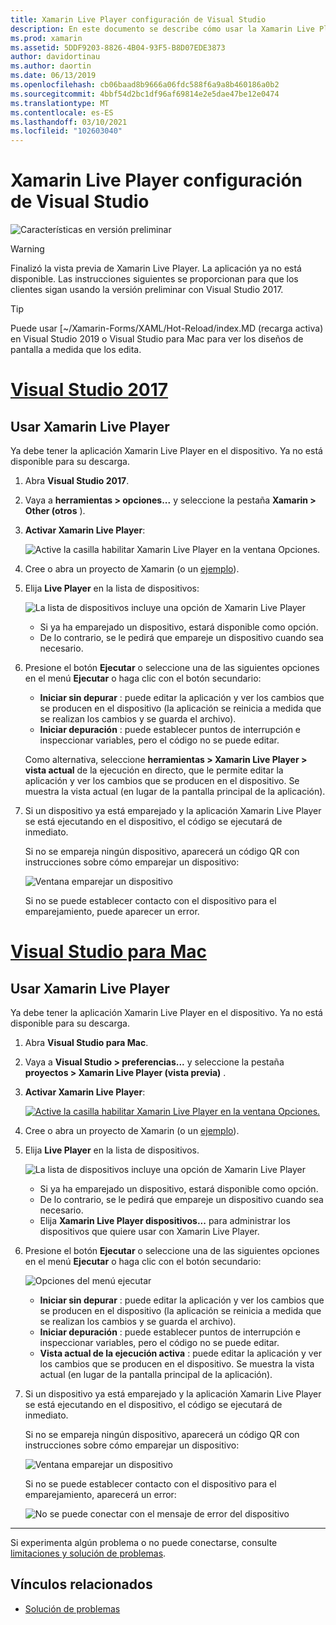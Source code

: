 ```yaml
---
title: Xamarin Live Player configuración de Visual Studio
description: En este documento se describe cómo usar la Xamarin Live Player para realizar ediciones en directo en una aplicación en ejecución.
ms.prod: xamarin
ms.assetid: 5DDF9203-8826-4B04-93F5-B8D07EDE3873
author: davidortinau
ms.author: daortin
ms.date: 06/13/2019
ms.openlocfilehash: cb06baad8b9666a06fdc588f6a9a8b460186a0b2
ms.sourcegitcommit: 4bbf54d2bc1df96af69814e2e5dae47be12e0474
ms.translationtype: MT
ms.contentlocale: es-ES
ms.lasthandoff: 03/10/2021
ms.locfileid: "102603040"
---
```

# <a name="xamarin-live-player-visual-studio-configuration"></a>Xamarin Live Player configuración de Visual Studio

![Características en versión preliminar](~/media/shared/preview.png)

> [!WARNING]
> Finalizó la vista previa de Xamarin Live Player. La aplicación ya no está disponible. Las instrucciones siguientes se proporcionan para que los clientes sigan usando la versión preliminar con Visual Studio 2017.

> [!TIP]
> Puede usar [~/Xamarin-Forms/XAML/Hot-Reload/index.MD (recarga activa) en Visual Studio 2019 o Visual Studio para Mac para ver los diseños de pantalla a medida que los edita.

# <a name="visual-studio-2017"></a>[Visual Studio 2017](#tab/windows)

## <a name="using-xamarin-live-player"></a>Usar Xamarin Live Player

Ya debe tener la aplicación Xamarin Live Player en el dispositivo. Ya no está disponible para su descarga.

1. Abra **Visual Studio 2017**.
2. Vaya a **herramientas > opciones...** y seleccione la pestaña **Xamarin > Other (otros** ).
3. **Activar Xamarin Live Player**:

    ![Active la casilla habilitar Xamarin Live Player en la ventana Opciones.](install-images/vs2017-options.png)

4. Cree o abra un proyecto de Xamarin (o un [ejemplo](~/tools/live-player/samples.md)).
5. Elija **Live Player** en la lista de dispositivos:

    ![La lista de dispositivos incluye una opción de Xamarin Live Player](install-images/devices-empty-windows.png)

    - Si ya ha emparejado un dispositivo, estará disponible como opción.
    - De lo contrario, se le pedirá que empareje un dispositivo cuando sea necesario.

6. Presione el botón **Ejecutar** o seleccione una de las siguientes opciones en el menú **Ejecutar** o haga clic con el botón secundario:

    - **Iniciar sin depurar** : puede editar la aplicación y ver los cambios que se producen en el dispositivo (la aplicación se reinicia a medida que se realizan los cambios y se guarda el archivo).
    - **Iniciar depuración** : puede establecer puntos de interrupción e inspeccionar variables, pero el código no se puede editar.

    Como alternativa, seleccione **herramientas > Xamarin Live Player > vista actual** de la ejecución en directo, que le permite editar la aplicación y ver los cambios que se producen en el dispositivo. Se muestra la vista actual (en lugar de la pantalla principal de la aplicación).

7. Si un dispositivo ya está emparejado y la aplicación Xamarin Live Player se está ejecutando en el dispositivo, el código se ejecutará de inmediato.

    Si no se empareja ningún dispositivo, aparecerá un código QR con instrucciones sobre cómo emparejar un dispositivo:

    ![Ventana emparejar un dispositivo](install-images/manage-empty-windows.png)

    Si no se puede establecer contacto con el dispositivo para el emparejamiento, puede aparecer un error.

# <a name="visual-studio-for-mac"></a>[Visual Studio para Mac](#tab/macos)

## <a name="using-xamarin-live-player"></a>Usar Xamarin Live Player

Ya debe tener la aplicación Xamarin Live Player en el dispositivo. Ya no está disponible para su descarga.

1. Abra **Visual Studio para Mac**.
2. Vaya a **Visual Studio > preferencias...** y seleccione la pestaña **proyectos > Xamarin Live Player (vista previa)** .
3. **Activar Xamarin Live Player**:

    [![Active la casilla habilitar Xamarin Live Player en la ventana Opciones.](install-images/vsmac-options-sml.png)](install-images/vsmac-options.png#lightbox)

4. Cree o abra un proyecto de Xamarin (o un [ejemplo](~/tools/live-player/samples.md)).
5. Elija **Live Player** en la lista de dispositivos.

    ![La lista de dispositivos incluye una opción de Xamarin Live Player](install-images/devices.png)

    - Si ya ha emparejado un dispositivo, estará disponible como opción.
    - De lo contrario, se le pedirá que empareje un dispositivo cuando sea necesario.
    - Elija **Xamarin Live Player dispositivos...** para administrar los dispositivos que quiere usar con Xamarin Live Player.

6. Presione el botón **Ejecutar** o seleccione una de las siguientes opciones en el menú **Ejecutar** o haga clic con el botón secundario:

    ![Opciones del menú ejecutar](install-images/run-menu.png)

    - **Iniciar sin depurar** : puede editar la aplicación y ver los cambios que se producen en el dispositivo (la aplicación se reinicia a medida que se realizan los cambios y se guarda el archivo).
    - **Iniciar depuración** : puede establecer puntos de interrupción e inspeccionar variables, pero el código no se puede editar.
    - **Vista actual de la ejecución activa** : puede editar la aplicación y ver los cambios que se producen en el dispositivo. Se muestra la vista actual (en lugar de la pantalla principal de la aplicación).

7. Si un dispositivo ya está emparejado y la aplicación Xamarin Live Player se está ejecutando en el dispositivo, el código se ejecutará de inmediato.

    Si no se empareja ningún dispositivo, aparecerá un código QR con instrucciones sobre cómo emparejar un dispositivo:

    ![Ventana emparejar un dispositivo](install-images/manage-empty.png)

    Si no se puede establecer contacto con el dispositivo para el emparejamiento, aparecerá un error:

    ![No se puede conectar con el mensaje de error del dispositivo](install-images/error-cannot-connect.png)

-----

Si experimenta algún problema o no puede conectarse, consulte [limitaciones y solución de problemas](~/tools/live-player/troubleshooting.md).

## <a name="related-links"></a>Vínculos relacionados

- [Solución de problemas](~/tools/live-player/troubleshooting.md)
